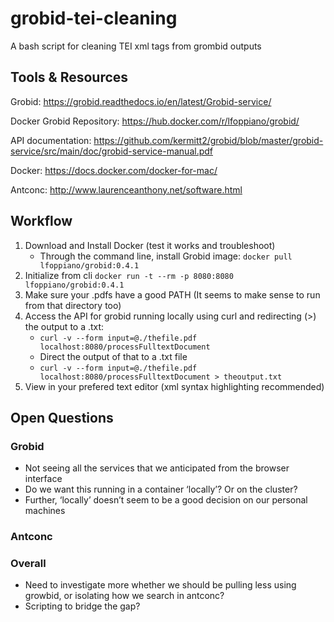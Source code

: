 # grobid-tei-cleaning
A bash script for cleaning TEI xml tags from grombid outputs

## Tools & Resources
Grobid: https://grobid.readthedocs.io/en/latest/Grobid-service/

Docker Grobid Repository: https://hub.docker.com/r/lfoppiano/grobid/

API documentation: https://github.com/kermitt2/grobid/blob/master/grobid-service/src/main/doc/grobid-service-manual.pdf

Docker: https://docs.docker.com/docker-for-mac/

Antconc: http://www.laurenceanthony.net/software.html


## Workflow
1. Download and Install Docker (test it works and troubleshoot) 
    + Through the command line, install Grobid image:
    `docker pull lfoppiano/grobid:0.4.1`
2. Initialize from cli
    `docker run -t --rm -p 8080:8080 lfoppiano/grobid:0.4.1`
3. Make sure your .pdfs have a good PATH (It seems to make sense to run from that directory too)
4. Access the API for grobid running locally using curl and redirecting (>) the output to a .txt: 
    + `curl -v --form input=@./thefile.pdf localhost:8080/processFulltextDocument`
    + Direct the output of that to a .txt file
	+ `curl -v --form input=@./thefile.pdf localhost:8080/processFulltextDocument > theoutput.txt`
5. View in your prefered text editor (xml syntax highlighting recommended)

## Open Questions
### Grobid
+ Not seeing all the services that we anticipated from the browser interface
+ Do we want this running in a container ‘locally’? Or on the cluster?
+ Further, ‘locally’ doesn’t seem to be a good decision on our personal machines

### Antconc

### Overall
+ Need to investigate more whether we should be pulling less using growbid, or isolating how we search in antconc?
+ Scripting to bridge the gap?
